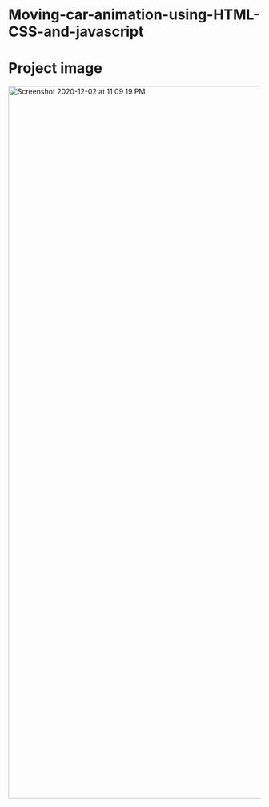 # Moving-car-animation-using-HTML-CSS-and-javascript

# Project image
<img width="1424" alt="Screenshot 2020-12-02 at 11 09 19 PM" src="https://user-images.githubusercontent.com/54317009/100910213-af704580-34f3-11eb-9996-d2414928fcc4.png">
